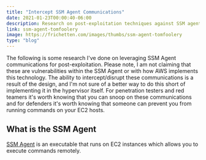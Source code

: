 ```yaml
---
title: "Intercept SSM Agent Communications"
date: 2021-01-23T00:00:40-06:00
description: Research on post-exploitation techniques against SSM agent abusing send-command and start-session.
link: ssm-agent-tomfoolery
image: https://frichetten.com/images/thumbs/ssm-agent-tomfoolery
type: "blog"
---
```

The following is some research I've done on leveraging SSM Agent communications for post-exploitation. Please note, I am not claiming that these are vulnerabilities within the SSM Agent or with how AWS implements this technology. The ability to intercept/disrupt these communications is a result of the design, and I'm not sure of a better way to do this short of implementing it in the hypervisor itself. For penetration testers and red teamers it's worth knowing that you can snoop on these communications and for defenders it's worth knowing that someone can prevent you from running commands on your EC2 hosts.

## What is the SSM Agent
[SSM Agent](https://github.com/aws/amazon-ssm-agent) is an executable that runs on EC2 instances which allows you to execute commands remotely.